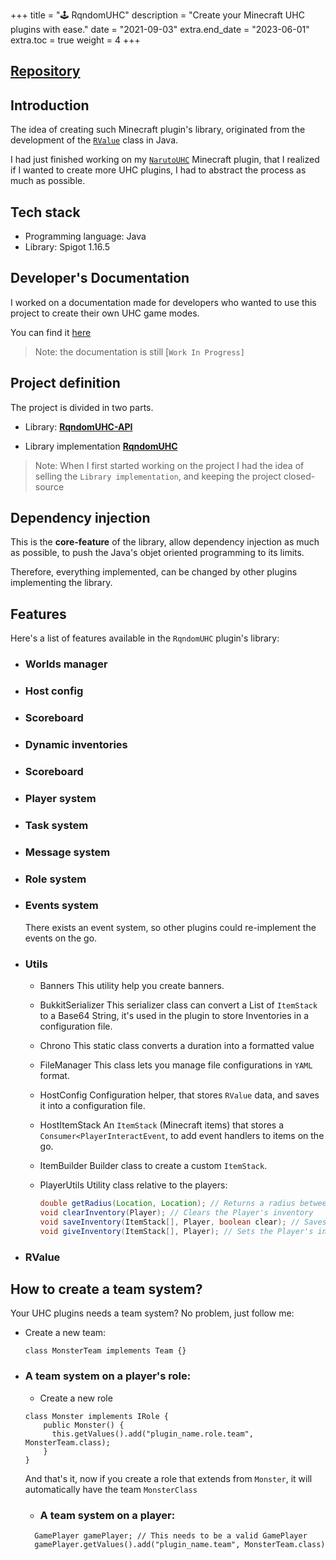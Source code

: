 +++
title = "🕹️ RqndomUHC"
description = "Create your Minecraft UHC plugins with ease."
date = "2021-09-03"
extra.end_date = "2023-06-01"
extra.toc = true
weight = 4
+++

## [Repository](https://github.com/paulcomte/RqndomUHC-API)

## Introduction

The idea of creating such Minecraft plugin's library, originated from the development of the [`RValue`](/blog/r-value) class in Java.

I had just finished working on my [`NarutoUHC`](/projects/naruto-uhc) Minecraft plugin, that I realized if I wanted to create more UHC plugins, I had to abstract the process as much as possible.

## Tech stack
 - Programming language: Java
 - Library: Spigot 1.16.5

## Developer's Documentation

I worked on a documentation made for developers who wanted to use this project to create their own UHC game modes.

You can find it [here](https://rqndomuhc.rqndomhax.io)

> Note: the documentation is still [`Work In Progress]`

## Project definition

The project is divided in two parts.

- Library: [**RqndomUHC-API**](https://github.com/paulcomte/RqndomUHC-API)

- Library implementation [**RqndomUHC**](https://github.com/paulcomte/RqndomUHC)

> Note: When I first started working on the project I had the idea of selling the `Library implementation`, and keeping the project closed-source

## Dependency injection

This is the **core-feature** of the library, allow dependency injection as much as possible, to push the Java's objet oriented programming to its limits.

Therefore, everything implemented, can be changed by other plugins implementing the library.

## Features

Here's a list of features available in the `RqndomUHC` plugin's library:
  - ### Worlds manager

  - ### Host config
 
  - ### Scoreboard
  
  - ### Dynamic inventories
  
  - ### Scoreboard
  
  - ### Player system
  
  - ### Task system
  
  - ### Message system

  - ### Role system

  - ### Events system
    There exists an event system, so other plugins could re-implement the events on the go.

  - ### Utils
    - Banners
      This utility help you create banners.
 
    - BukkitSerializer
      This serializer class can convert a List of `ItemStack` to a Base64 String, it's used in the plugin to store Inventories in a configuration file.

    - Chrono
      This static class converts a duration into a formatted value
    
    - FileManager
      This class lets you manage file configurations in `YAML` format.
    
    - HostConfig
      Configuration helper, that stores `RValue` data, and saves it into a configuration file.
    
    - HostItemStack
      An `ItemStack` (Minecraft items) that stores a `Consumer<PlayerInteractEvent`, to add event handlers to items on the go.

    - ItemBuilder
      Builder class to create a custom `ItemStack`.
    
    - PlayerUtils
      Utility class relative to the players:
        ```java
        double getRadius(Location, Location); // Returns a radius between two locations
        void clearInventory(Player); // Clears the Player's inventory
        void saveInventory(ItemStack[], Player, boolean clear); // Saves the player's inventory into the ItemStack, if clear is set to true, also clears the Player's inventory
        void giveInventory(ItemStack[], Player); // Sets the Player's inventory from the given ItemStack
        ```

  - ### RValue

## How to create a team system?

Your UHC plugins needs a team system? No problem, just follow me:

- Create a new team:

      class MonsterTeam implements Team {}

- ### A team system on a player's role:

  - Create a new role
  ```
  class Monster implements IRole {
      public Monster() {
        this.getValues().add("plugin_name.role.team", MonsterTeam.class);
      }
  }
  ```

  And that's it, now if you create a role that extends from `Monster`, it will automatically have the team `MonsterClass`
  
  - ### A team system on a player:
  ```
    GamePlayer gamePlayer; // This needs to be a valid GamePlayer
    gamePlayer.getValues().add("plugin_name.team", MonsterTeam.class)
  ```
